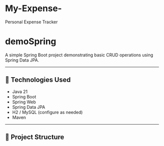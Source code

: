 # My-Expense-
Personal Expense Tracker
# demoSpring

A simple Spring Boot project demonstrating basic CRUD operations using Spring Data JPA.

---

## 🚀 Technologies Used

- Java 21  
- Spring Boot  
- Spring Web  
- Spring Data JPA  
- H2 / MySQL (configure as needed)  
- Maven  

---

## 📂 Project Structure

